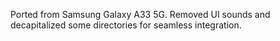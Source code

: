 Ported from Samsung Galaxy A33 5G.
Removed UI sounds and decapitalized some directories for seamless integration.

